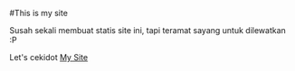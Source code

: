 #This is my site

Susah sekali membuat statis site ini, tapi teramat sayang untuk dilewatkan :P

Let's cekidot [My Site](http://padlyrahman.tk/ "My Site")
